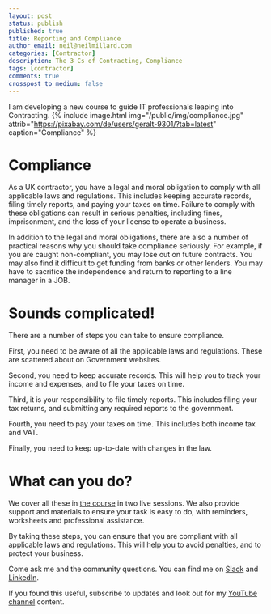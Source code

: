 ```yaml
---
layout: post
status: publish
published: true
title: Reporting and Compliance
author_email: neil@neilmillard.com
categories: [Contractor]
description: The 3 Cs of Contracting, Compliance
tags: [contractor]
comments: true
crosspost_to_medium: false
---
```

I am developing a new course to guide IT professionals leaping into Contracting.
{% include image.html
img="/public/img/compliance.jpg"
attrib="https://pixabay.com/de/users/geralt-9301/?tab=latest"
caption="Compliance" %}

Compliance
====================

As a UK contractor, you have a legal and moral obligation to comply with all applicable laws and regulations. This
includes keeping accurate records, filing timely reports, and paying your taxes on time. Failure to comply with these
obligations can result in serious penalties, including fines, imprisonment, and the loss of your license to operate a business.

In addition to the legal and moral obligations, there are also a number of practical reasons why you should take
compliance seriously. For example, if you are caught non-compliant, you may lose out on future contracts. You may also
find it difficult to get funding from banks or other lenders. You may have to sacrifice the independence and return to
reporting to a line manager in a JOB.

Sounds complicated!
===================

There are a number of steps you can take to ensure compliance.

First, you need to be aware of all the applicable laws and regulations. These are scattered about on Government websites.

Second, you need to keep accurate records. This will help you to track your income and expenses, and to file your taxes on time.

Third, it is your responsibility to file timely reports. This includes filing your tax returns, and submitting any
required reports to the government.

Fourth, you need to pay your taxes on time. This includes both income tax and VAT.

Finally, you need to keep up-to-date with changes in the law.

What can you do?
================

We cover all these in [the course][devopscontractor] in two live sessions. We also provide support and materials to ensure your task is
easy to do, with reminders, worksheets and professional assistance.

By taking these steps, you can ensure that you are compliant with all applicable laws and regulations. This will help you to avoid penalties, and to protect your business.

Come ask me and the community questions. You can find me on [Slack]({{site.data.slack.invite}}) and [LinkedIn][linkedin].


If you found this useful, subscribe to updates and look out for my [YouTube channel]({{site.data.youtube.channel}}) content.

[linkedin]: https://www.linkedin.com/in/neilmillard/
[devopscontractor]: https://www.devops-contractor.com/

